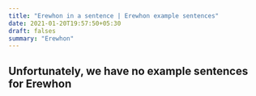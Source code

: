 ```yaml
---
title: "Erewhon in a sentence | Erewhon example sentences"
date: 2021-01-20T19:57:50+05:30
draft: falses
summary: "Erewhon"
---
```

## Unfortunately, we have no example sentences for Erewhon                 
